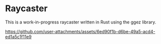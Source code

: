 # Raycaster
This is a work-in-progress raycaster written in Rust using the ggez library.

https://github.com/user-attachments/assets/6ed90f1b-d6be-49a5-acd4-ed1a5c1f11e9
